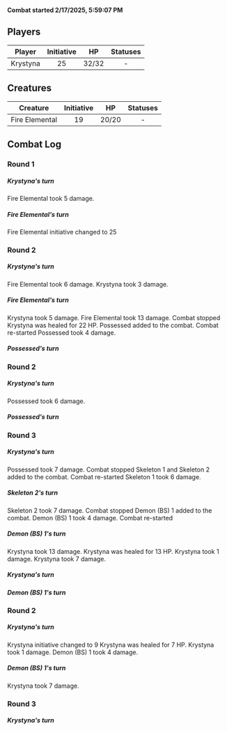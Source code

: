 **Combat started 2/17/2025, 5:59:07 PM**


## Players
| Player | Initiative | HP | Statuses |
| --- | :-: | :-: | :-: |
| Krystyna | 25 | 32/32 | - |
## Creatures
| Creature | Initiative  | HP | Statuses |
| --- | :-: | :-: | :-: |
| Fire Elemental | 19 | 20/20 | - |


## Combat Log

### Round 1

##### Krystyna's turn
Fire Elemental took 5 damage.
##### Fire Elemental's turn
Fire Elemental initiative changed to 25
### Round 2
##### Krystyna's turn
Fire Elemental took 6 damage.
Krystyna took 3 damage.
##### Fire Elemental's turn
Krystyna took 5 damage.
Fire Elemental took 13 damage.
Combat stopped
Krystyna was healed for 22 HP.
Possessed added to the combat.
Combat re-started
Possessed took 4 damage.
##### Possessed's turn
### Round 2
##### Krystyna's turn
Possessed took 6 damage.
##### Possessed's turn
### Round 3
##### Krystyna's turn
Possessed took 7 damage.
Combat stopped
Skeleton 1 and Skeleton 2 added to the combat.
Combat re-started
Skeleton 1 took 6 damage.
##### Skeleton 2's turn
Skeleton 2 took 7 damage.
Combat stopped
Demon (BS) 1 added to the combat.
Demon (BS) 1 took 4 damage.
Combat re-started
##### Demon (BS) 1's turn
Krystyna took 13 damage.
Krystyna was healed for 13 HP.
Krystyna took 1 damage.
Krystyna took 7 damage.
##### Krystyna's turn
##### Demon (BS) 1's turn
### Round 2
##### Krystyna's turn
Krystyna initiative changed to 9
Krystyna was healed for 7 HP.
Krystyna took 1 damage.
Demon (BS) 1 took 4 damage.
##### Demon (BS) 1's turn
Krystyna took 7 damage.
### Round 3
##### Krystyna's turn
